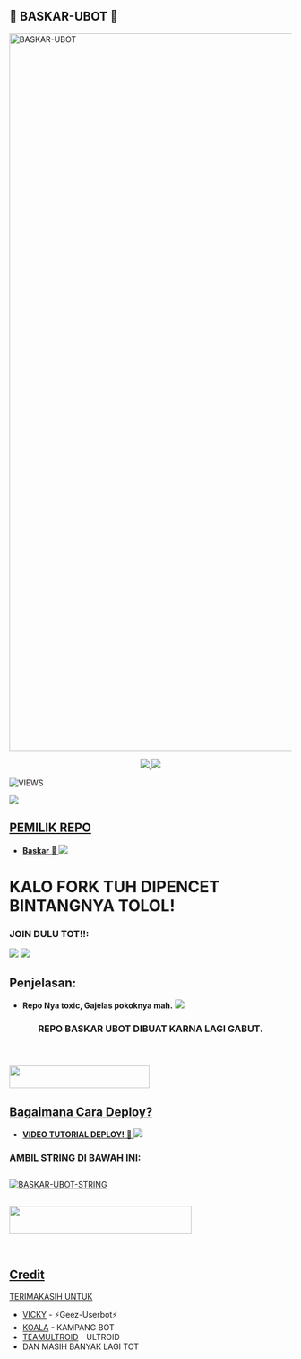 <h2 align="centre">🦡 BASKAR-UBOT 🦡</h2>

<a href="https://www.instagram.com/dio_krna?r=nametag"><img src="https://telegra.ph/file/2f699db08369db117c5f1.jpg" width="1280" height="1280" alt="  BASKAR-UBOT" /></a>

<p align="center">
  <a href="https://github.com/Diokurnia/BASKAR-UBOT/fork">
    <img src="https://img.shields.io/github/forks/Diokurnia/BASKAR-UBOT?label=Fork&style=social">
    
  </a>
  <a href="https://github.com/Diokurnia/BASKAR-UBOT">
    <img src="https://img.shields.io/github/stars/Diokurnia/BASKAR-UBOT?style=social">
  </a>
</p>  

![VIEWS](https://komarev.com/ghpvc/?username=Diokurnia)

<a href="https://t.me/xxkeepcalm"><img src="https://img.shields.io/badge/KODE%20PENILAIAN-A+-blue.svg?style=for-the-badge&logo=Factor.">

## PEMILIK REPO
* **Baskar** 🦡
[<img src="https://telegra.ph/file/177bdf0c2d9c2205e996b.jpg">](https://t.me/baskarnie)

  
  
  
  
# KALO FORK TUH DIPENCET BINTANGNYA TOLOL!


### JOIN DULU TOT!!:

<a href="https://t.me/BaskarProject"><img src="https://img.shields.io/badge/Channel%20BASKAR%20UBOT-red.svg?style=for-the-badge&logo=Telegram"></a>
<a href="https://t.me/BaskarSupportGroup"><img src="https://img.shields.io/badge/Join-BASKAR%20PROJECT-purple.svg?style=for-the-badge&logo=Telegram"></a>

## Penjelasan:
* **Repo Nya toxic, Gajelas pokoknya mah.** 
[<img src="https://telegra.ph/file/9350ac1ed1a8fda106b02.jpg">](https://t.me/BaskarProject)


<h3 align="center">REPO BASKAR UBOT DIBUAT KARNA LAGI GABUT.</h3>
<p align="center">&nbsp;</p>

### <a href="https://t.me/ootspambot"><img src="https://img.shields.io/badge/GROUP%20SPAM%20BASKAR%20UBOT-blue?style=flat&logo=Telegram" width="250" height="40.100" />


## Bagaimana Cara Deploy?


* **VIDEO TUTORIAL DEPLOY!** 🔧
[<img src="https://telegra.ph/file/19f825bf01bab3e04c2f9.jpg">](https://t.me/UserbotChannel/36)

### AMBIL STRING DI BAWAH INI:

##
[![BASKAR-UBOT-STRING](https://replit.com/@PapiT0-GamingGa/Baskar-String-Session)](https://replit.com/@PapiT0-GamingGa/Baskar-String-Session)
##
<a href="https://heroku.com/deploy?template=https://github.com/Diokurnia/BASKAR-UBOT.git"><img src="https://img.shields.io/badge/DEPLOY%20BASKAR%20UBOT%20DI%20HEROKU-red?style=flat&logo=Heroku" width="325" height="50.100" />

<br>
</p>

## Credit
TERIMAKASIH UNTUK

*   [VICKY](https://t.me/vckyouubitch) - ⚡Geez-Userbot⚡
*   [KOALA](https://t.me/manusiarakitann) - KAMPANG BOT
*   [TEAMULTROID](https://github.com/TeamUltroid) - ULTROID
*    DAN MASIH BANYAK LAGI TOT

